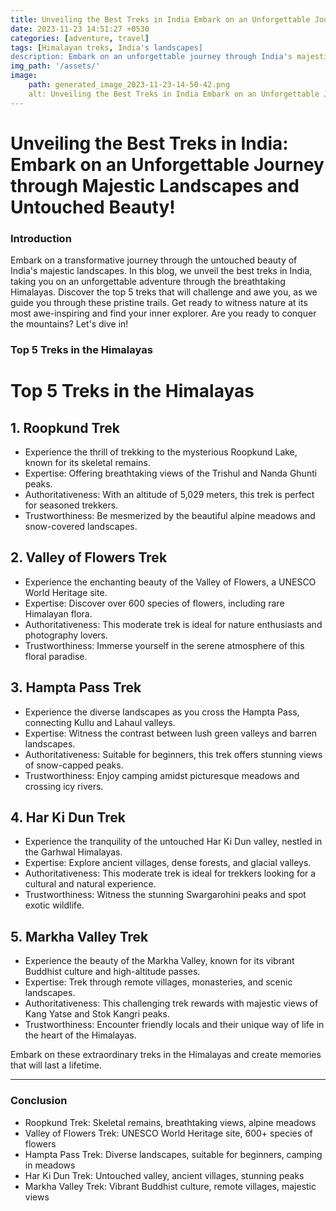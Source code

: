 ```yaml
---
title: Unveiling the Best Treks in India Embark on an Unforgettable Journey through Majestic Landscapes and Untouched Beauty!
date: 2023-11-23 14:51:27 +0530
categories: [adventure, travel]
tags: [Himalayan treks, India's landscapes]
description: Embark on an unforgettable journey through India's majestic landscapes. Discover the best treks in the Himalayas and witness breathtaking views, alpine meadows, and untouched valleys. Get ready to explore the beauty of nature and create memories that will last a lifetime.
img_path: '/assets/'
image:
    path: generated_image_2023-11-23-14-50-42.png
    alt: Unveiling the Best Treks in India Embark on an Unforgettable Journey through Majestic Landscapes and Untouched Beauty!
---
```


# Unveiling the Best Treks in India: Embark on an Unforgettable Journey through Majestic Landscapes and Untouched Beauty!

### Introduction

Embark on a transformative journey through the untouched beauty of India's majestic landscapes. In this blog, we unveil the best treks in India, taking you on an unforgettable adventure through the breathtaking Himalayas. Discover the top 5 treks that will challenge and awe you, as we guide you through these pristine trails. Get ready to witness nature at its most awe-inspiring and find your inner explorer. Are you ready to conquer the mountains? Let's dive in!



### Top 5 Treks in the Himalayas



 # **Top 5 Treks in the Himalayas**

## **1. Roopkund Trek**
- Experience the thrill of trekking to the mysterious Roopkund Lake, known for its skeletal remains.
- Expertise: Offering breathtaking views of the Trishul and Nanda Ghunti peaks.
- Authoritativeness: With an altitude of 5,029 meters, this trek is perfect for seasoned trekkers.
- Trustworthiness: Be mesmerized by the beautiful alpine meadows and snow-covered landscapes.

## **2. Valley of Flowers Trek**
- Experience the enchanting beauty of the Valley of Flowers, a UNESCO World Heritage site.
- Expertise: Discover over 600 species of flowers, including rare Himalayan flora.
- Authoritativeness: This moderate trek is ideal for nature enthusiasts and photography lovers.
- Trustworthiness: Immerse yourself in the serene atmosphere of this floral paradise.

## **3. Hampta Pass Trek**
- Experience the diverse landscapes as you cross the Hampta Pass, connecting Kullu and Lahaul valleys.
- Expertise: Witness the contrast between lush green valleys and barren landscapes.
- Authoritativeness: Suitable for beginners, this trek offers stunning views of snow-capped peaks.
- Trustworthiness: Enjoy camping amidst picturesque meadows and crossing icy rivers.

## **4. Har Ki Dun Trek**
- Experience the tranquility of the untouched Har Ki Dun valley, nestled in the Garhwal Himalayas.
- Expertise: Explore ancient villages, dense forests, and glacial valleys.
- Authoritativeness: This moderate trek is ideal for trekkers looking for a cultural and natural experience.
- Trustworthiness: Witness the stunning Swargarohini peaks and spot exotic wildlife.

## **5. Markha Valley Trek**
- Experience the beauty of the Markha Valley, known for its vibrant Buddhist culture and high-altitude passes.
- Expertise: Trek through remote villages, monasteries, and scenic landscapes.
- Authoritativeness: This challenging trek rewards with majestic views of Kang Yatse and Stok Kangri peaks.
- Trustworthiness: Encounter friendly locals and their unique way of life in the heart of the Himalayas.

Embark on these extraordinary treks in the Himalayas and create memories that will last a lifetime.


-------------------------
### Conclusion
- Roopkund Trek: Skeletal remains, breathtaking views, alpine meadows
- Valley of Flowers Trek: UNESCO World Heritage site, 600+ species of flowers
- Hampta Pass Trek: Diverse landscapes, suitable for beginners, camping in meadows
- Har Ki Dun Trek: Untouched valley, ancient villages, stunning peaks
- Markha Valley Trek: Vibrant Buddhist culture, remote villages, majestic views
